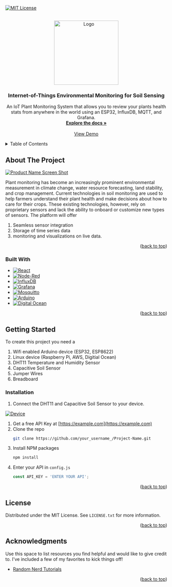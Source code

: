 
<a name="readme-top"></a>
[![MIT License][license-shield]][license-url]


<!-- PROJECT LOGO -->
<br />
<div align="center">
  <a href="https://github.com/kendrajmoore/capstone/edit/main/README.md">
    <img src="https://i.ibb.co/QP2QXhB/Pngtree-cute-green-small-plant-aloe-4651505.png" alt="Logo" width="200" height="200">
  </a>

  <h3 align="center">Internet-of-Things Environmental Monitoring for Soil Sensing</h3>

  <p align="center">
    An IoT Plant Monitoring System that allows you to review your plants health stats from anywhere in the world using an ESP32, InfluxDB, MQTT, and Grafana.
    <br />
    <a href="https://github.com/kendrajmoore/capstone/edit/main/README.md"><strong>Explore the docs »</strong></a>
    <br />
    <br />
    <a href="https://grafana.smartplant.live/d/livedata/plant-dashboard">View Demo</a>
  </p>
</div>



<!-- TABLE OF CONTENTS -->
<details>
  <summary>Table of Contents</summary>
  <ol>
    <li>
      <a href="#about-the-project">About The Project</a>
      <ul>
        <li><a href="#built-with">Built With</a></li>
      </ul>
    </li>
    <li>
      <a href="#getting-started">Getting Started</a>
      <ul>
        <li><a href="#installation">Installation</a></li>
      </ul>
    </li>
    <li><a href="#license">License</a></li>
    <li><a href="#acknowledgments">Acknowledgments</a></li>
  </ol>
</details>



<!-- ABOUT THE PROJECT -->
## About The Project

[![Product Name Screen Shot][product-screenshot]](https://i.ibb.co/5W6v0Jz/Screenshot-2023-04-30-at-3-17-16-PM-1.png)

Plant monitoring has become an increasingly prominent environmental measurement in climate change, water resource forecasting, land stability, and crop management. Current technologies in soil monitoring are used to help farmers understand their plant health and make decisions about how to care for their crops. These existing technologies, however, rely on proprietary sensors and lack the ability to onboard or customize new types of sensors. The platform will offer

1. Seamless sensor integration
2. Storage of time series data
3. monitoring and visualizations on live data. 

<p align="right">(<a href="#readme-top">back to top</a>)</p>



### Built With

* [![React][React.js]][React-url]
* [![Node-Red][Node-Red]][Node-url]
* [![InfluxDB][InfluxDB]][Influx-url]
* [![Grafana][Grafana]][Grafana-url] 
* [![Mosquitto][mosquitto-shield]][mosquitto-url]
* [![Arduino][Arduino]][Arduino-url]
* [![Digital Ocean][Digital Ocean]][Digital-url]

<p align="right">(<a href="#readme-top">back to top</a>)</p>



<!-- GETTING STARTED -->
## Getting Started

To create this project you need a 
1. Wifi enabled Arduino device (ESP32, ESP8622) 
2. Linux device (Raspberry Pi, AWS, Digitial Ocean)
3. DHT11 Temperature and Humidity Sensor
4. Capacitive Soil Sensor
5. Jumper Wires
6. Breadboard


### Installation

1. Connect the DHT11 and Capacitive Soil Sensor to your device. 

[![Device][device-screenshot]](https://i.ibb.co/5W6v0Jz/Screenshot-2023-04-30-at-3-17-16-PM-1.png)


1. Get a free API Key at [https://example.com](https://example.com)
2. Clone the repo
   ```sh
   git clone https://github.com/your_username_/Project-Name.git
   ```
3. Install NPM packages
   ```sh
   npm install
   ```
4. Enter your API in `config.js`
   ```js
   const API_KEY = 'ENTER YOUR API';
   ```

<p align="right">(<a href="#readme-top">back to top</a>)</p>



<!-- LICENSE -->
## License

Distributed under the MIT License. See `LICENSE.txt` for more information.

<p align="right">(<a href="#readme-top">back to top</a>)</p>



<!-- ACKNOWLEDGMENTS -->
## Acknowledgments

Use this space to list resources you find helpful and would like to give credit to. I've included a few of my favorites to kick things off!

* [Random Nerd Tutorials](https://randomnerdtutorials.com/)
<p align="right">(<a href="#readme-top">back to top</a>)</p>



<!-- MARKDOWN LINKS & IMAGES -->
<!-- https://www.markdownguide.org/basic-syntax/#reference-style-links -->
[product-screenshot]: https://i.ibb.co/5W6v0Jz/Screenshot-2023-04-30-at-3-17-16-PM-1.png
[device-screenshot]: https://i.ibb.co/z474hY4/Screenshot-2023-04-26-at-11-39-41-AM.png
[React.js]: https://img.shields.io/badge/React-20232A?style=for-the-badge&logo=react&logoColor=61DAFB
[React-url]: https://reactjs.org/
[Node-Red]: https://img.shields.io/badge/Node--Red-8F0000?style=for-the-badge&logo=nodered&logoColor=white
[Node-url]: https://nodered.org/
[Arduino]: 	https://img.shields.io/badge/Arduino_IDE-00979D?style=for-the-badge&logo=arduino&logoColor=white
[Arduino-url]: https://www.arduino.cc/en/software
[InfluxDB]: https://img.shields.io/badge/InfluxDB-22ADF6?style=for-the-badge&logo=InfluxDB&logoColor=white
[Influx-url]: https://vuejs.org/
[Digital Ocean]: https://img.shields.io/badge/Digital_Ocean-0080FF?style=for-the-badge&logo=DigitalOcean&logoColor=white
[Digital-url]: https://www.digitalocean.com/
[Grafana]: https://img.shields.io/badge/grafana-%23F46800.svg?style=for-the-badge&logo=grafana&logoColor=white
[Grafana-url]: https://grafana.com/
[license-shield]: https://img.shields.io/badge/License-MIT-yellow.svg
[license-url]: https://opensource.org/licenses/MIT
[mosquitto-shield]: https://img.shields.io/badge/mosquitto-%233C5280.svg?style=for-the-badge&logo=eclipsemosquitto&logoColor=white
[mosquitto-url]: https://mosquitto.org/

